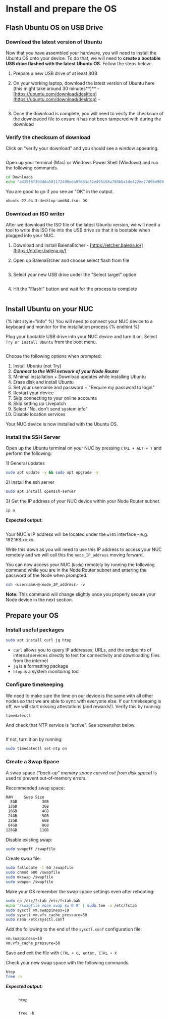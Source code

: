 # Install and prepare the OS

## Flash Ubuntu OS on USB Drive

### Download the latest version of Ubuntu

Now that you have assembled your hardware, you will need to install the Ubuntu OS onto your device. To do that, we will need to **create a bootable USB drive flashed with the latest Ubuntu OS.** Follow the steps below:

1. Prepare a new USB drive of at least 8GB
2.  On your working laptop, download the latest version of Ubuntu here (this might take around 30 minutes**)** - [https://ubuntu.com/download/desktop](https://ubuntu.com/download/desktop) -&#x20;

    <figure><img src="../.gitbook/assets/image (98).png" alt=""><figcaption></figcaption></figure>
3. Once the download is complete, you will need to verify the checksum of the downloaded file to ensure it has not been tampered with during the download&#x20;

### Verify the checksum of download

Click on "verify your download" and you should see a window appearing.&#x20;

<figure><img src="../.gitbook/assets/image (100).png" alt=""><figcaption></figcaption></figure>

Open up your terminal (Mac) or Windows Power Shell (Windows) and run the following commands.

```sh
cd Downloads
echo "a435f6f393dda581172490eda9f683c32e495158a780b5a1de422ee77d98e909 *ubuntu-22.04.3-desktop-amd64.iso" | shasum -a 256 --check
```

You are good to go if you see an "OK" in the output.

```sh
ubuntu-22.04.3-desktop-amd64.iso: OK
```

### Download an ISO writer

After we download the ISO file of the latest Ubuntu version, we will need a tool to write this ISO file into the USB drive so that it is bootable when plugged into your NUC.&#x20;

1. Download and install BalenaEtcher - [https://etcher.balena.io/](https://etcher.balena.io/)
2.  Open up BalenaEtcher and choose select flash from file&#x20;

    <figure><img src="../.gitbook/assets/image (101).png" alt=""><figcaption></figcaption></figure>
3.  Select your new USB drive under the "Select target" option&#x20;

    <figure><img src="../.gitbook/assets/image (102).png" alt=""><figcaption></figcaption></figure>


4.  Hit the "Flash!" button and wait for the process to complete&#x20;

    <figure><img src="../.gitbook/assets/image (103).png" alt=""><figcaption></figcaption></figure>

## Install Ubuntu on your NUC

{% hint style="info" %}
You will need to connect your NUC device to a keyboard and monitor for the installation process
{% endhint %}

Plug your bootable USB drive into your NUC device and turn it on. Select `Try or Install Ubuntu` from the boot menu.&#x20;

<figure><img src="../.gitbook/assets/image (104).png" alt=""><figcaption></figcaption></figure>

Choose the following options when prompted:

1. Install Ubuntu (not Try)
2. _**Connect to the WIFI network of your Node Router**_
3. Minimal installation + Download updates while installing Ubuntu
4. Erase disk and install Ubuntu
5. Set your username and password + "Require my password to login"
6. Restart your device
7. Skip connecting to your online accounts
8. Skip setting up Livepatch
9. Select "No, don't send system info"
10. Disable location services

Your NUC device is now installed with the Ubuntu OS.

### Install the SSH Server

Open up the Ubuntu terminal on your NUC by pressing `CTRL + ALT + T` and perform the following:

1\) General updates

```sh
sudo apt update -y && sudo apt upgrade -y
```

2\) Install the ssh server

```sh
sudo apt install openssh-server
```

3\) Get the IP address of your NUC device within your Node Router subnet.

```sh
ip a
```

**Expected output:**

<figure><img src="../.gitbook/assets/image (106).png" alt=""><figcaption></figcaption></figure>

Your NUC's IP address will be located under the `wl01` interface - e.g. 192.168.xx.xx.&#x20;

Write this down as you will need to use this IP address to access your NUC remotely and we will call this the `node_IP_address` moving forward.

You can now access your NUC (`Node`) remotely by running the following command while you are in the Node Router subnet and entering the password of the Node when prompted.

```sh
ssh <username>@<node_IP_address> -v
```

**Note:** This command will change slightly once you properly secure your Node device in the next section.

## Prepare your OS

### Install useful packages

```sh
sudo apt install curl jq htop
```

* `curl` allows you to query IP addresses, URLs, and the endpoints of internal services directly to test for connectivity and downloading files from the internet
* `jq` is a formatting package
* `htop` is a system monitoring tool&#x20;

### Configure timekeeping

We need to make sure the time on our device is the same with all other nodes so that we are able to sync with everyone else. If our timekeeping is off, we will start missing attestations (and rewards!). Verify this by running:

```bash
timedatectl
```

And check that NTP service is “active”. See screenshot below.

<figure><img src="../.gitbook/assets/Untitled (6).png" alt=""><figcaption></figcaption></figure>

If not, turn it on by running:

```bash
sudo timedatectl set-ntp on
```

### **Create a Swap Space**

A swap space _(”back-up” memory space carved out from disk space)_ is used to prevent out-of-memory errors.

Recommended swap space:

```bash
RAM     Swap Size
  8GB           3GB
 12GB           3GB
 16GB           4GB
 24GB           5GB
 32GB           6GB
 64GB           8GB
128GB          11GB
```

Disable existing swap:

```sh
sudo swapoff /swapfile
```

Create swap file:

```bash
sudo fallocate -l 6G /swapfile 
sudo chmod 600 /swapfile 
sudo mkswap /swapfile 
sudo swapon /swapfile
```

Make your OS remember the swap space settings even after rebooting: &#x20;

```bash
sudo cp /etc/fstab /etc/fstab.bak
echo '/swapfile none swap sw 0 0' | sudo tee -a /etc/fstab
sudo sysctl vm.swappiness=10
sudo sysctl vm.vfs_cache_pressure=50
sudo nano /etc/sysctl.conf
```

Add the following to the end of the `sysctl.conf` configuration file:

```bash
vm.swappiness=10
vm.vfs_cache_pressure=50
```

Save and exit the file with `CTRL + O, enter, CTRL + X`

Check your new swap space with the following commands.

```bash
htop
free -h
```

_**Expected output:**_

<figure><img src="../.gitbook/assets/image (59).png" alt=""><figcaption><p><code>htop</code></p></figcaption></figure>

<figure><img src="../.gitbook/assets/image (58).png" alt=""><figcaption><p><code>free -h</code></p></figcaption></figure>
